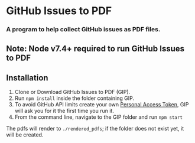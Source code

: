 # GitHub Issues to PDF
### A program to help collect GitHub issues as PDF files.

## Note: Node v7.4+ required to run GitHub Issues to PDF

## Installation
1. Clone or Download GitHub Issues to PDF (GIP).
2. Run `npm install` inside the folder containing GIP.
3. To avoid GitHub API limits create your own [Personal Access Token](https://github.com/settings/tokens/new), GIP will ask you for it the first time you run it.
4. From the command line, navigate to the GIP folder and run `npm start`

The pdfs will render to `./rendered_pdfs`; if the folder does not exist yet, it will be created.
